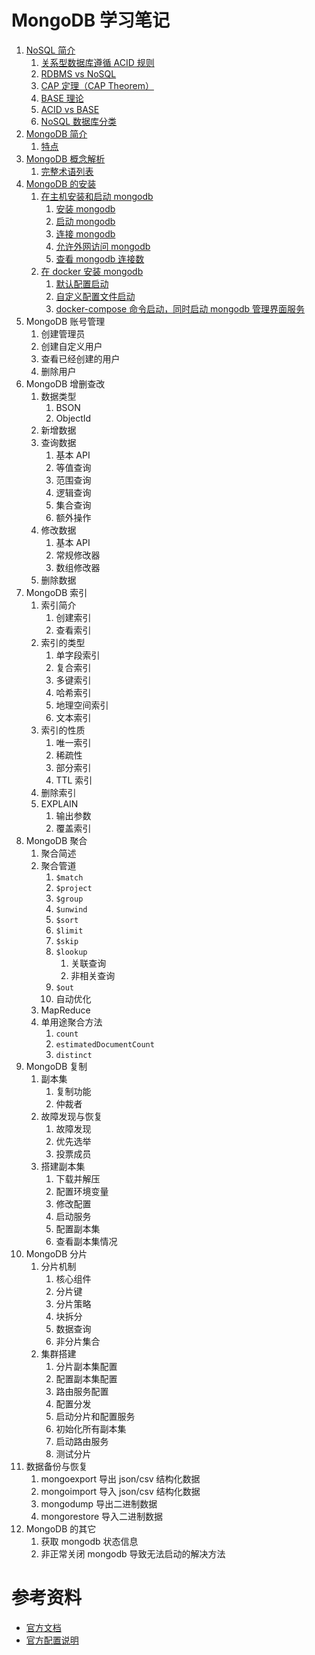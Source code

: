 # MongoDB 学习笔记

1. [NoSQL 简介](https://github.com/Corner430/study-notes/blob/main/数据库/MongoDB/01.NoSQL简介.md)
   1. [关系型数据库遵循 ACID 规则](https://github.com/Corner430/study-notes/blob/main/数据库/MongoDB/01.NoSQL简介.md#11-关系型数据库遵循-acid-规则)
   2. [RDBMS vs NoSQL](https://github.com/Corner430/study-notes/blob/main/数据库/MongoDB/01.NoSQL简介.md#12-rdbms-vs-nosql)
   3. [CAP 定理（CAP Theorem）](https://github.com/Corner430/study-notes/blob/main/数据库/MongoDB/01.NoSQL简介.md#13-cap-定理cap-theorem)
   4. [BASE 理论](https://github.com/Corner430/study-notes/blob/main/数据库/MongoDB/01.NoSQL简介.md#14-base-理论)
   5. [ACID vs BASE](https://github.com/Corner430/study-notes/blob/main/数据库/MongoDB/01.NoSQL简介.md#15-acid-vs-base)
   6. [NoSQL 数据库分类](https://github.com/Corner430/study-notes/blob/main/数据库/MongoDB/01.NoSQL简介.md#16-nosql-数据库分类)
2. [MongoDB 简介](https://github.com/Corner430/study-notes/blob/main/数据库/MongoDB/02.MongoDB简介.md)
   1. [特点](https://github.com/Corner430/study-notes/blob/main/数据库/MongoDB/02.MongoDB简介.md#21-特点)
3. [MongoDB 概念解析](https://github.com/Corner430/study-notes/blob/main/数据库/MongoDB/03.MongoDB概念解析.md)
   1. [完整术语列表](https://github.com/Corner430/study-notes/blob/main/数据库/MongoDB/03.MongoDB概念解析.md#31-完整术语列表)
4. [MongoDB 的安装](https://github.com/Corner430/study-notes/blob/main/数据库/MongoDB/04.MongoDB的安装.md)
   1. [在主机安装和启动 mongodb](https://github.com/Corner430/study-notes/blob/main/数据库/MongoDB/04.MongoDB的安装.md#41-在主机安装和启动-mongodb)
      1. [安装 mongodb](https://github.com/Corner430/study-notes/blob/main/数据库/MongoDB/04.MongoDB的安装.md#411-安装-mongodb)
      2. [启动 mongodb](https://github.com/Corner430/study-notes/blob/main/数据库/MongoDB/04.MongoDB的安装.md#412-启动-mongodb)
      3. [连接 mongodb](https://github.com/Corner430/study-notes/blob/main/数据库/MongoDB/04.MongoDB的安装.md#413-连接-mongodb)
      4. [允许外网访问 mongodb](https://github.com/Corner430/study-notes/blob/main/数据库/MongoDB/04.MongoDB的安装.md#414-允许外网访问-mongodb)
      5. [查看 mongodb 连接数](https://github.com/Corner430/study-notes/blob/main/数据库/MongoDB/04.MongoDB的安装.md#415-查看-mongodb-连接数)
   2. [在 docker 安装 mongodb](https://github.com/Corner430/study-notes/blob/main/数据库/MongoDB/04.MongoDB的安装.md#42-在-docker-安装-mongodb) 
      1. [默认配置启动](https://github.com/Corner430/study-notes/blob/main/数据库/MongoDB/04.MongoDB的安装.md#421-默认配置启动) 
      2. [自定义配置文件启动](https://github.com/Corner430/study-notes/blob/main/数据库/MongoDB/04.MongoDB的安装.md#422-自定义配置文件启动)
      3. [docker-compose 命令启动，同时启动 mongodb 管理界面服务](https://github.com/Corner430/study-notes/blob/main/数据库/MongoDB/04.MongoDB的安装.md#423-docker-compose-命令启动同时启动-mongodb-管理界面服务)
5. MongoDB 账号管理
   1. 创建管理员
   2. 创建自定义用户
   3. 查看已经创建的用户
   4. 删除用户
6. MongoDB 增删查改
   1. 数据类型
      1. BSON
      2. ObjectId
   2. 新增数据
   3. 查询数据
      1. 基本 API
      2. 等值查询
      3. 范围查询
      4. 逻辑查询
      5. 集合查询
      6. 额外操作
   4. 修改数据
      1. 基本 API
      2. 常规修改器
      3. 数组修改器
   5. 删除数据
7. MongoDB 索引
   1. 索引简介
      1. 创建索引
      2. 查看索引
   2. 索引的类型
      1. 单字段索引
      2. 复合索引
      3. 多键索引
      4. 哈希索引
      5. 地理空间索引
      6. 文本索引
   3. 索引的性质
      1. 唯一索引
      2. 稀疏性
      3. 部分索引
      4. TTL 索引
   4. 删除索引
   5. EXPLAIN
      1. 输出参数
      2. 覆盖索引
8. MongoDB 聚合
   1. 聚合简述
   2. 聚合管道
      1. `$match`
      2. `$project`
      3. `$group`
      4. `$unwind`
      5. `$sort`
      6. `$limit`
      7. `$skip`
      8. `$lookup`
         1. 关联查询
         2. 非相关查询
      9. `$out`
      10. 自动优化
   3. MapReduce
   4. 单用途聚合方法
      1. `count`
      2. `estimatedDocumentCount`
      3. `distinct`
9. MongoDB 复制
   1. 副本集
      1. 复制功能
      2. 仲裁者
   2. 故障发现与恢复
      1. 故障发现
      2. 优先选举
      3. 投票成员
   3. 搭建副本集
      1. 下载并解压
      2. 配置环境变量
      3. 修改配置
      4. 启动服务
      5. 配置副本集
      6. 查看副本集情况
10. MongoDB 分片
    1. 分片机制
       1. 核心组件
       2. 分片键
       3. 分片策略
       4. 块拆分
       5. 数据查询
       6. 非分片集合
    2. 集群搭建
       1. 分片副本集配置
       2. 配置副本集配置
       3. 路由服务配置
       4. 配置分发
       5. 启动分片和配置服务
       6. 初始化所有副本集
       7. 启动路由服务
       8. 测试分片
11. 数据备份与恢复
    1. mongoexport 导出 json/csv 结构化数据
    2. mongoimport 导入 json/csv 结构化数据
    3. mongodump 导出二进制数据
    4. mongorestore 导入二进制数据
12. MongoDB 的其它
    1. 获取 mongodb 状态信息
    2. 非正常关闭 mongodb 导致无法启动的解决方法

# 参考资料

- [官方文档](https://www.mongodb.com/zh-cn/docs/)
- [官方配置说明](https://docs.mongodb.com/manual/reference/configuration-options/)
